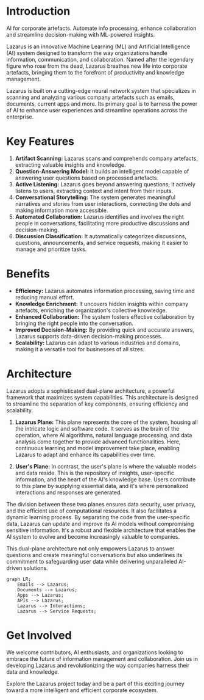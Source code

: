 # Introduction

AI for corporate artefacts. Automate info processing, enhance collaboration and streamline decision-making with ML-powered insights.

Lazarus is an innovative Machine Learning (ML) and Artificial Intelligence (AI) system designed to transform the way organizations handle information, communication, and collaboration. Named after the legendary figure who rose from the dead, Lazarus breathes new life into corporate artefacts, bringing them to the forefront of productivity and knowledge management.

Lazarus is built on a cutting-edge neural network system that specializes in scanning and analyzing various company artefacts such as emails, documents, current apps and more. Its primary goal is to harness the power of AI to enhance user experiences and streamline operations across the enterprise.

# Key Features

1. **Artifact Scanning:** Lazarus scans and comprehends company artefacts, extracting valuable insights and knowledge.
2. **Question-Answering Model:** It builds an intelligent model capable of answering user questions based on processed artefacts.
3. **Active Listening:** Lazarus goes beyond answering questions; it actively listens to users, extracting context and intent from their inputs.
4. **Conversational Storytelling:** The system generates meaningful narratives and stories from user interactions, connecting the dots and making information more accessible.
5. **Automated Collaboration:** Lazarus identifies and involves the right people in conversations, facilitating more productive discussions and decision-making.
6. **Discussion Classification:** It automatically categorizes discussions, questions, announcements, and service requests, making it easier to manage and prioritize tasks.

# Benefits

- **Efficiency:** Lazarus automates information processing, saving time and reducing manual effort.
- **Knowledge Enrichment:** It uncovers hidden insights within company artefacts, enriching the organization's collective knowledge.
- **Enhanced Collaboration:** The system fosters effective collaboration by bringing the right people into the conversation.
- **Improved Decision-Making:** By providing quick and accurate answers, Lazarus supports data-driven decision-making processes.
- **Scalability:** Lazarus can adapt to various industries and domains, making it a versatile tool for businesses of all sizes.

# Architecture

Lazarus adopts a sophisticated dual-plane architecture, a powerful framework that maximizes system capabilities. This architecture is designed to streamline the separation of key components, ensuring efficiency and scalability.

1. **Lazarus Plane:** This plane represents the core of the system, housing all the intricate logic and software code. It serves as the brain of the operation, where AI algorithms, natural language processing, and data analysis come together to provide advanced functionalities. Here, continuous learning and model improvement take place, enabling Lazarus to adapt and enhance its capabilities over time.

2. **User's Plane:** In contrast, the user's plane is where the valuable models and data reside. This is the repository of insights, user-specific information, and the heart of the AI's knowledge base. Users contribute to this plane by supplying essential data, and it's where personalized interactions and responses are generated.

The division between these two planes ensures data security, user privacy, and the efficient use of computational resources. It also facilitates a dynamic learning process. By separating the code from the user-specific data, Lazarus can update and improve its AI models without compromising sensitive information. It's a robust and flexible architecture that enables the AI system to evolve and become increasingly valuable to companies.

This dual-plane architecture not only empowers Lazarus to answer questions and create meaningful conversations but also underlines its commitment to safeguarding user data while delivering unparalleled AI-driven solutions.

```mermaid
graph LR;
    Emails --> Lazarus;
    Documents --> Lazarus;
    Apps --> Lazarus;
    APIs --> Lazarus;
    Lazarus --> Interactions;
    Lazarus --> Service Requests;
```

# Get Involved

We welcome contributors, AI enthusiasts, and organizations looking to embrace the future of information management and collaboration. Join us in developing Lazarus and revolutionizing the way companies harness their data and knowledge.

Explore the Lazarus project today and be a part of this exciting journey toward a more intelligent and efficient corporate ecosystem.
